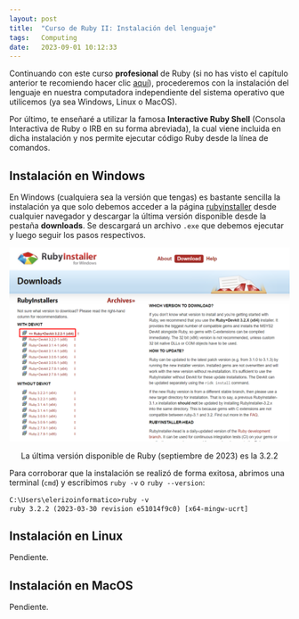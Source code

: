 ```yaml
---
layout: post
title:  "Curso de Ruby II: Instalación del lenguaje"
tags:   Computing
date:   2023-09-01 10:12:33
---
```


Continuando con este curso **profesional** de Ruby (si no has visto el capítulo anterior te recomiendo hacer clic [aquí](https://elerizoinformatico.github.io/2023/08/23/curso-ruby-i/)), procederemos con la instalación del lenguaje en nuestra computadora independiente del sistema operativo que utilicemos (ya sea Windows, Linux o MacOS).

Por último, te enseñaré a utilizar la famosa **Interactive Ruby Shell** (Consola Interactiva de Ruby o IRB en su forma abreviada), la cual viene incluida en dicha instalación y nos permite ejecutar código Ruby desde la línea de comandos.

## Instalación en Windows

En Windows (cualquiera sea la versión que tengas) es bastante sencilla la instalación ya que solo debemos acceder a la página [rubyinstaller](https://rubyinstaller.org/) desde cualquier navegador y descargar la última versión disponible desde la pestaña **downloads**. Se descargará un archivo `.exe` que debemos ejecutar y luego seguir los pasos respectivos.

![Instalación de Ruby en Windows](/assets/img/InstalacionRubyWin.png)
<center>La última versión disponible de Ruby (septiembre de 2023) es la 3.2.2</center>

Para corroborar que la instalación se realizó de forma exitosa, abrimos una terminal (`cmd`) y escribimos `ruby -v` o `ruby --version`:

```
C:\Users\elerizoinformatico>ruby -v
ruby 3.2.2 (2023-03-30 revision e51014f9c0) [x64-mingw-ucrt]
```

## Instalación en Linux

Pendiente.

## Instalación en MacOS

Pendiente.
